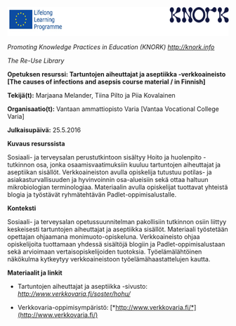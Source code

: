 <img src="img028/media/image01.png" width="624" height="65" />

*Promoting Knowledge Practices in Education (KNORK) http://knork.info*

*The Re-Use Library*

**Opetuksen resurssi: Tartuntojen aiheuttajat ja aseptiikka -verkkoaineisto \[The causes of infections and asepsis course material / in Finnish\]**

**Tekijä(t):** Marjaana Melander, Tiina Pilto ja Piia Kovalainen

**Organisaatio(t):** Vantaan ammattiopisto Varia \[Vantaa Vocational College Varia\]

**Julkaisupäivä:** 25.5.2016

**Kuvaus resurssista**

Sosiaali- ja terveysalan perustutkintoon sisältyy Hoito ja huolenpito -tutkinnon osa, jonka osaamisvaatimuksiin kuuluu tartuntojen aiheuttajat ja aseptiikan sisällöt. Verkkoaineiston avulla opiskelija tutustuu potilas- ja asiakasturvallisuuden ja hyvinvoinnin osa-alueisiin sekä ottaa haltuun mikrobiologian terminologiaa. Materiaalin avulla opiskelijat tuottavat yhteistä blogia ja työstävät ryhmätehtävän Padlet-oppimisalustalle.

**Konteksti**

Sosiaali- ja terveysalan opetussuunnitelman pakollisiin tutkinnon osiin liittyy keskeisesti tartuntojen aiheuttajat ja aseptiikka sisällöt. Materiaali työstetään opettajan ohjaamana monimuoto-opiskeluna. Verkkoaineisto ohjaa opiskelijoita tuottamaan yhdessä sisältöjä blogiin ja Padlet-oppimisalustaan sekä arvioimaan vertaisopiskelijoiden tuotoksia. Työelämälähtöinen näkökulma kytkeytyy verkkoaineistoon työelämähaastattelujen kautta.

**Materiaalit ja linkit**

-   Tartuntojen aiheuttajat ja aseptiikka -sivusto: *http://www.verkkovaria.fi/soster/hohu/*

-   Verkkovaria-oppimisympäristö: [*http://www.verkkovaria.fi/*](http://www.verkkovaria.fi/)


